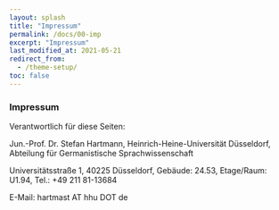```yaml
---
layout: splash
title: "Impressum"
permalink: /docs/00-imp
excerpt: "Impressum"
last_modified_at: 2021-05-21
redirect_from:
  - /theme-setup/
toc: false
---
```


### Impressum

Verantwortlich für diese Seiten:

Jun.-Prof. Dr. Stefan Hartmann, Heinrich-Heine-Universität Düsseldorf, Abteilung für Germanistische Sprachwissenschaft

Universitätsstraße 1, 40225 Düsseldorf, Gebäude: 24.53, Etage/Raum: U1.94, Tel.: +49 211 81-13684

E-Mail: hartmast AT hhu DOT de